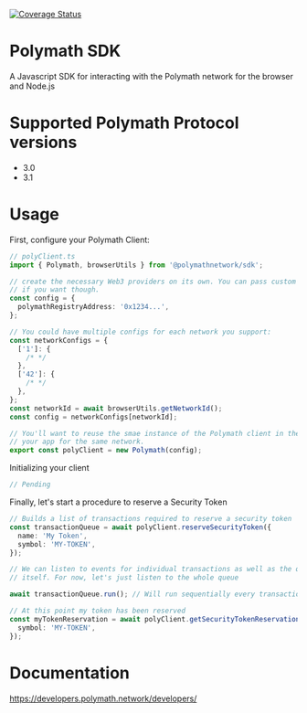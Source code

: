 [![Coverage Status](https://coveralls.io/repos/github/PolymathNetwork/polymath-sdk/badge.svg?branch=beta)](https://coveralls.io/github/PolymathNetwork/polymath-sdk?branch=beta)

# Polymath SDK

A Javascript SDK for interacting with the Polymath network for the browser and Node.js

# Supported Polymath Protocol versions

- 3.0
- 3.1

# Usage

First, configure your Polymath Client:

```ts
// polyClient.ts
import { Polymath, browserUtils } from '@polymathnetwork/sdk';

// create the necessary Web3 providers on its own. You can pass custom ones
// if you want though.
const config = {
  polymathRegistryAddress: '0x1234...',
};

// You could have multiple configs for each network you support:
const networkConfigs = {
  ['1']: {
    /* */
  },
  ['42']: {
    /* */
  },
};
const networkId = await browserUtils.getNetworkId();
const config = networkConfigs[networkId];

// You'll want to reuse the smae instance of the Polymath client in the rest of
// your app for the same network.
export const polyClient = new Polymath(config);
```

Initializing your client

```ts
// Pending
```

Finally, let's start a procedure to reserve a Security Token

```ts
// Builds a list of transactions required to reserve a security token
const transactionQueue = await polyClient.reserveSecurityToken({
  name: 'My Token',
  symbol: 'MY-TOKEN',
});

// We can listen to events for individual transactions as well as the queue
// itself. For now, let's just listen to the whole queue

await transactionQueue.run(); // Will run sequentially every transaction required

// At this point my token has been reserved
const myTokenReservation = await polyClient.getSecurityTokenReservation({
  symbol: 'MY-TOKEN',
});
```

# Documentation

https://developers.polymath.network/developers/
